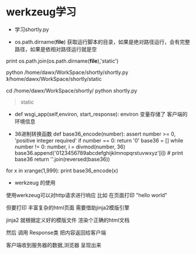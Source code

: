 # werkzeug学习

+ 学习shortly.py

+ os.path.dirname(__file__)
获取运行脚本的目录，如果是绝对路径运行，会有完整路径，如果是依相对路径运行就是空

print os.path.join(os.path.dirname(__file__),'static')

python /home/dawx/WorkSpace/shortly/shortly.py
》/home/dawx/WorkSpace/shortly/static

cd /home/dawx/WorkSpace/shortly/
python shortly.py
> static

+ def wsgi_app(self,environ, start_response):
environ 变量存储了 客户端的环境信息


+ 36进制转换函数
def base36_encode(number):
    assert number >= 0, 'positive integer required'
    if number == 0:
        return '0'
    base36 = []
    while number != 0:
        number, i = divmod(number, 36)
        base36.append('0123456789abcdefghijklmnopqrstuvwxyz'[i])
        # print base36
    return ''.join(reversed(base36))


for x in xrange(1,999):
    print base36_encode(x)

+ werkzeug 的使用

使用werkzeug可以对http请求进行响应 比如 在页面打印 "hello world"

但要打印 丰富复杂的html页面 需要借助jinja2模版引擎

jinja2 就根据定义好的模版文件  渲染个正确的html文档

然后 调用 Response类 把内容返回给客户端

客户端收到服务器的数据,浏览器 呈现出来